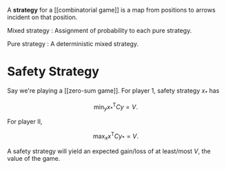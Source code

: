 A **strategy** for a [[combinatorial game]] is a map from positions to arrows incident on that position.

Mixed strategy
: Assignment of probability to each pure strategy.

Pure strategy
: A deterministic mixed strategy.

# Safety Strategy
Say we're playing a [[zero-sum game]]. For player 1, safety strategy $x_*$ has

$$
\min_y x_*^\mathsf{T} Cy = V.
$$

For player II,

$$
\max_x x^\mathsf{T} Cy_* = V.
$$

A safety strategy will yield an expected gain/loss of at least/most $V$, the value of the game.
